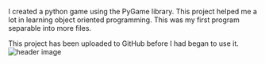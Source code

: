 I created a python game using the PyGame library. This project helped me a lot in learning object oriented programming. This was my first program separable into more files.

This project has been uploaded to GitHub before I had began to use it.
![header image](https://github.com/JanBezler/Spaceships/blob/master/SCREENSHOOT%20-%20Spaceships.PNG?raw=true)
